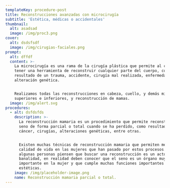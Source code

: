 ```yaml
---
templateKey: procedure-post
title: Reconstrucciones avanzadas con microcirugía
subtitle: 'Estética, médicas o accidentales'
thumbnail:
  alt: asadsad
  image: /img/proc3.png
cover:
  alt: dsdsfsdf
  image: /img/cirugias-faciales.png
prompt:
  alt: dffdf
  content: >-
    La microcirugía es una rama de la cirugía plástica que permite al cirujano
    tener una herramienta de reconstruir cualquier parte del cuerpo, como el
    resultado de un trauma, accidente, cirugía mal realizada, enfermedad o
    alteración genética.


    Realizamos todas las reconstrucciones en cabeza, cuello, y demás miembros
    superiores e inferiores, y reconstrucción de mamas.
  image: /img/alert.svg
procedures:
  - alt: dsfdsfds
    description: >-
      La reconstrucción mamaria es un procedimiento que permite reconstruir el
      seno de forma parcial o total cuando se ha perdido, como resultado de
      cáncer, cirugías, alteraciones genéticas, entre otras.


      Existen muchas técnicas de reconstrucción mamaria que permiten mejorar la
      calidad de vida en las mujeres que han pasado por estos procesos. Y aunque
      algunas personas piensen que buscar una reconstrucción es un acto de
      banalidad, en realidad deben conocer que el seno es un órgano muy
      importante en la mujer y que cumple muchas funciones importantes además de
      estéticas.
    image: /img/placeholder-image.png
    name: Reconstrucción mamaria parcial o total.
---
```


